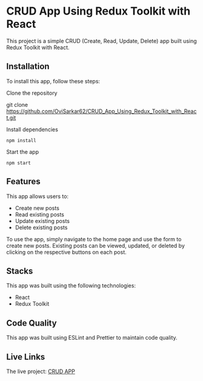# CRUD App Using Redux Toolkit with React

This project is a simple CRUD (Create, Read, Update, Delete) app built using Redux Toolkit with React.

## Installation

To install this app, follow these steps:

Clone the repository 
           
   git clone https://github.com/OviSarkar62/CRUD_App_Using_Redux_Toolkit_with_React.git

Install dependencies 
             
    npm install

Start the app 
           
    npm start

## Features

This app allows users to:

- Create new posts
- Read existing posts
- Update existing posts
- Delete existing posts

To use the app, simply navigate to the home page and use the form to create new posts. Existing posts can be viewed, updated, or deleted by clicking on the respective buttons on each post.

## Stacks

This app was built using the following technologies:

- React
- Redux Toolkit

## Code Quality

This app was built using ESLint and Prettier to maintain code quality.

## Live Links

The live project: [CRUD APP](https://OviSarkar62.github.io/CRUD_App_Using_Redux_Toolkit_with_React)

